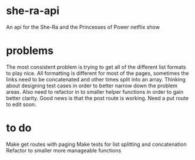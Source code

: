 # she-ra-api
An api for the She-Ra and the Princesses of Power netflix show

# problems 
The most consistent problem is trying to get all of the different list formats to play nice.
All formatting is different for most of the pages, sometimes the links need to be concatenated and other times split into an array.
Thinking about designing test cases in order to better narrow down the problem areas.  Also need to refactor in to smaller helper functions 
in order to gain better clarity.  Good news is that the post route is working.  Need a put route to edit soon.

# to do
Make get routes with paging
Make tests for list splitting and concatenation
Refactor to smaller more manageable functions 
